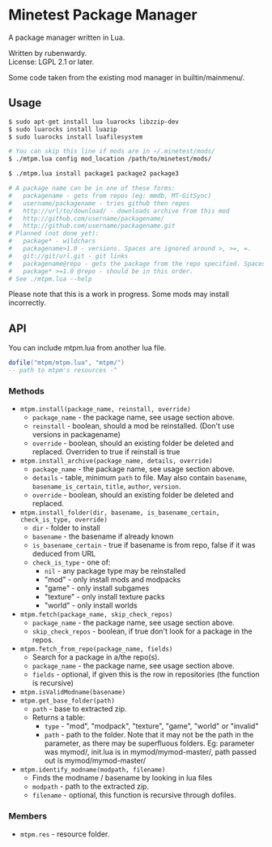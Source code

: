 # Minetest Package Manager

A package manager written in Lua.

Written by rubenwardy.  
License: LGPL 2.1 or later.

Some code taken from the existing mod manager in builtin/mainmenu/.

## Usage

```Bash
$ sudo apt-get install lua luarocks libzzip-dev
$ sudo luarocks install luazip
$ sudo luarocks install luafilesystem

# You can skip this line if mods are in ~/.minetest/mods/
$ ./mtpm.lua config mod_location /path/to/minetest/mods/

$ ./mtpm.lua install package1 package2 package3

# A package name can be in one of these forms:
#	packagename - gets from repos (eg: mmdb, MT-GitSync)
#	username/packagename - tries github then repos
#	http://url/to/download/ - downloads archive from this mod
#	http://github.com/username/packagename/
#	http://github.com/username/packagename.git
# Planned (not done yet):
#	package* - wildchars
#	packagename>1.0 - versions. Spaces are ignored around >, >=, =.
#	git://git/url.git - git links
#	packagename@repo - gets the package from the repo specified. Spaces are ignored around @
#	package* >=1.0 @repo - should be in this order.
# See ./mtpm.lua --help
```

Please note that this is a work in progress.
Some mods may install incorrectly.

## API

You can include mtpm.lua from another lua file.

```lua
dofile("mtpm/mtpm.lua", "mtpm/")
-- path to mtpm's resources -^
```

### Methods

* `mtpm.install(package_name, reinstall, override)`
	* `package_name` - the package name, see usage section above.
	* `reinstall` - boolean, should a mod be reinstalled. (Don't use versions in packagename)
	* `override` - boolean, should an existing folder be deleted and replaced.
	               Overriden to true if reinstall is true
* `mtpm.install_archive(package_name, details, override)`
	* `package_name` - the package name, see usage section above.
	* `details` - table, minimum `path` to file.
                  May also contain `basename`, `basename_is_certain`, `title`, `author`, `version`.
	* `override` - boolean, should an existing folder be deleted and replaced.
* `mtpm.install_folder(dir, basename, is_basename_certain, check_is_type, override)`
	* `dir` - folder to install
	* `basename` - the basename if already known
	* `is_basename_certain` - true if basename is from repo, false if it was deduced from URL
	* `check_is_type` - one of:
		* `nil` - any package type may be reinstalled
		* "mod" - only install mods and modpacks
		* "game" - only install subgames
		* "texture" - only install texture packs
		* "world" - only install worlds
* `mtpm.fetch(package_name, skip_check_repos)`
	* `package_name` - the package name, see usage section above.
	* `skip_check_repos` - boolean, if true don't look for a package in the repos.
* `mtpm.fetch_from_repo(package_name, fields)`
	* Search for a package in a/the repo(s).
	* `package_name` - the package name, see usage section above.
	* `fields` - optional, if given this is the row in repositories (the function is recursive)
* `mtpm.isValidModname(basename)`
* `mtpm.get_base_folder(path)`
	* `path` - base to extracted zip.
	* Returns a table:
		* `type` - "mod", "modpack", "texture", "game", "world" or "invalid"
		* `path` - path to the folder. Note that it may not be the path in the parameter,
		           as there may be superfluous folders.
                   Eg: parameter was mymod/, init.lua is in mymod/mymod-master/, path passed out is mymod/mymod-master/
* `mtpm.identify_modname(modpath, filename)`
	* Finds the modname / basename by looking in lua files
	* `modpath` - path to the extracted zip.
	* `filename` - optional, this function is recursive through dofiles.

### Members

* `mtpm.res` - resource folder.